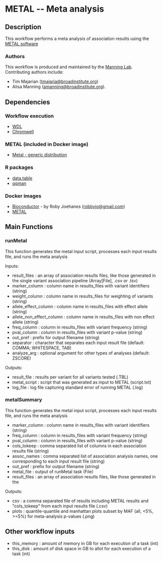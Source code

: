 # METAL -- Meta analysis

## Description 

This workflow performs a meta analysis of association results using the [METAL software](http://csg.sph.umich.edu/abecasis/metal/)

### Authors

This workflow is produced and maintained by the [Manning Lab](https://manning-lab.github.io/). Contributing authors include:

* Tim Majarian (tmajaria@broadinstitute.org)
* Alisa Manning (amanning@broadinstitute.org).

## Dependencies

### Workflow execution

* [WDL](https://software.broadinstitute.org/wdl/documentation/quickstart)
* [Chromwell](http://cromwell.readthedocs.io/en/develop/)

### METAL (included in Docker image)

* [Metal - generic distribution](http://csg.sph.umich.edu/abecasis/metal/download/)

### R packages

* [data.table](https://cran.r-project.org/web/packages/data.table/index.html)
* [qqman](https://cran.r-project.org/web/packages/qqman/index.html)

### Docker images

* [Bioconductor](https://hub.docker.com/r/robbyjo/r-mkl-bioconductor/) - by Roby Joehanes (robbyjo@gmail.com)
* [METAL](https://hub.docker.com/r/tmajarian/metal/)

## Main Functions

### runMetal

This function generates the metal input script, processes each input results file, and runs the meta analysis

Inputs:
* result_files : an array of association results files, like those generated in the single variant association pipeline (Array[File], .csv or .tsv)
* marker_column : column name in results_files with variant identifiers (string)
* weight_column : column name in results_files for weighting of variants (string)
* allele_effect_column : column name in results_files with effect allele (string)
* allele_non_effect_column : column name in results_files with non effect allele (string)
* freq_column : column in results_files with variant frequency (string)
* pval_column : column in results_files with variant p-value (string)
* out_pref : prefix for output filename (string)
* separator : character that separates each input result file (default: COMMA; WHITESPACE, TAB)
* analyze_arg : optional argument for other types of analyses (default: ZSCORE)

Outputs:
* result_file : results per variant for all variants tested (.TBL)
* metal_script : script that was generated as input to METAL (script.txt)
* log_file : log file capturing standard error of running METAL (.log)

### metalSummary

This function generates the metal input script, processes each input results file, and runs the meta analysis

* marker_column : column name in results_files with variant identifiers (string)
* freq_column : column in results_files with variant frequency (string)
* pval_column : column in results_files with variant p-value (string)
* cols_tokeep : comma separated list of columns in each association results file (string)
* assoc_names : comma separated list of association analysis names, one corresponding to each input result file (string)
* out_pref : prefix for output filename (string)
* metal_file : output of runMetal task (File)
* result_files : an array of association results files, like those generated in the 

Outputs:
* csv : a comma separated file of results including METAL results and "cols_tokeep" from each input results file (.csv)
* plots : quantile-quantile and manhattan plots subset by MAF (all, <5%, >=5%) for meta-analysis p-values (.png)

## Other workflow inputs

* this_memory : amount of memory in GB for each execution of a task (int)
* this_disk : amount of disk space in GB to allot for each execution of a task (int)



